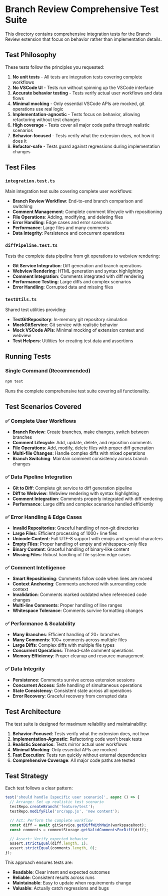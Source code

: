 # Branch Review Comprehensive Test Suite

This directory contains comprehensive integration tests for the Branch Review extension that focus on behavior rather than implementation details.

## Test Philosophy

These tests follow the principles you requested:
1. **No unit tests** - All tests are integration tests covering complete workflows
2. **No VSCode UI** - Tests run without spinning up the VSCode interface
3. **Accurate behavior testing** - Tests verify actual user workflows and data flows
4. **Minimal mocking** - Only essential VSCode APIs are mocked, git operations use real logic
5. **Implementation-agnostic** - Tests focus on behavior, allowing refactoring without test changes
6. **High coverage** - Tests cover all major code paths through realistic scenarios
7. **Behavior-focused** - Tests verify what the extension does, not how it does it
8. **Refactor-safe** - Tests guard against regressions during implementation changes

## Test Files

### `integration.test.ts`
Main integration test suite covering complete user workflows:
- **Branch Review Workflow**: End-to-end branch comparison and switching
- **Comment Management**: Complete comment lifecycle with repositioning
- **File Operations**: Adding, modifying, and deleting files
- **Error Handling**: Edge cases and error scenarios
- **Performance**: Large files and many comments
- **Data Integrity**: Persistence and concurrent operations

### `diffPipeline.test.ts`
Tests the complete data pipeline from git operations to webview rendering:
- **Git Service Integration**: Diff generation and branch operations
- **Webview Rendering**: HTML generation and syntax highlighting
- **Comment Integration**: Comments integrated with diff rendering
- **Performance Testing**: Large diffs and complex scenarios
- **Error Handling**: Corrupted data and missing files

### `testUtils.ts`
Shared test utilities providing:
- **TestGitRepository**: In-memory git repository simulation
- **MockGitService**: Git service with realistic behavior
- **Mock VSCode APIs**: Minimal mocking of extension context and webview
- **Test Helpers**: Utilities for creating test data and assertions

## Running Tests

### Single Command (Recommended)
```bash
npm test
```
Runs the complete comprehensive test suite covering all functionality.

## Test Scenarios Covered

### ✅ **Complete User Workflows**
- **Branch Review**: Create branches, make changes, switch between branches
- **Comment Lifecycle**: Add, update, delete, and reposition comments
- **File Operations**: Add, modify, delete files with proper diff generation
- **Multi-file Changes**: Handle complex diffs with mixed operations
- **Branch Switching**: Maintain comment consistency across branch changes

### ✅ **Data Pipeline Integration**
- **Git to Diff**: Complete git service to diff generation pipeline
- **Diff to Webview**: Webview rendering with syntax highlighting
- **Comment Integration**: Comments properly integrated with diff rendering
- **Performance**: Large diffs and complex scenarios handled efficiently

### ✅ **Error Handling & Edge Cases**
- **Invalid Repositories**: Graceful handling of non-git directories
- **Large Files**: Efficient processing of 1000+ line files
- **Unicode Content**: Full UTF-8 support with emojis and special characters
- **Empty Files**: Proper handling of empty and whitespace-only files
- **Binary Content**: Graceful handling of binary-like content
- **Missing Files**: Robust handling of file system edge cases

### ✅ **Comment Intelligence**
- **Smart Repositioning**: Comments follow code when lines are moved
- **Context Anchoring**: Comments anchored with surrounding code context
- **Invalidation**: Comments marked outdated when referenced code changes
- **Multi-line Comments**: Proper handling of line ranges
- **Whitespace Tolerance**: Comments survive formatting changes

### ✅ **Performance & Scalability**
- **Many Branches**: Efficient handling of 20+ branches
- **Many Comments**: 100+ comments across multiple files
- **Large Diffs**: Complex diffs with multiple file types
- **Concurrent Operations**: Thread-safe comment operations
- **Memory Efficiency**: Proper cleanup and resource management

### ✅ **Data Integrity**
- **Persistence**: Comments survive across extension sessions
- **Concurrent Access**: Safe handling of simultaneous operations
- **State Consistency**: Consistent state across all operations
- **Error Recovery**: Graceful recovery from corrupted data

## Test Architecture

The test suite is designed for maximum reliability and maintainability:

1. **Behavior-Focused**: Tests verify what the extension does, not how
2. **Implementation-Agnostic**: Refactoring code won't break tests
3. **Realistic Scenarios**: Tests mirror actual user workflows
4. **Minimal Mocking**: Only essential APIs are mocked
5. **Fast Execution**: Tests run quickly without external dependencies
6. **Comprehensive Coverage**: All major code paths are tested

## Test Strategy

Each test follows a clear pattern:

```typescript
test('should handle [specific user scenario]', async () => {
  // Arrange: Set up realistic test scenario
  testRepo.createBranch('feature/test');
  testRepo.modifyFile('src/app.js', 'new content');

  // Act: Perform the complete workflow
  const diff = await gitService.getDiffWithMain(workspaceRoot);
  const comments = commentStorage.getValidCommentsForDiff(diff);

  // Assert: Verify expected behavior
  assert.strictEqual(diff.length, 1);
  assert.strictEqual(comments.length, 0);
});
```

This approach ensures tests are:
- **Readable**: Clear intent and expected outcomes
- **Reliable**: Consistent results across runs
- **Maintainable**: Easy to update when requirements change
- **Valuable**: Actually catch regressions and bugs
